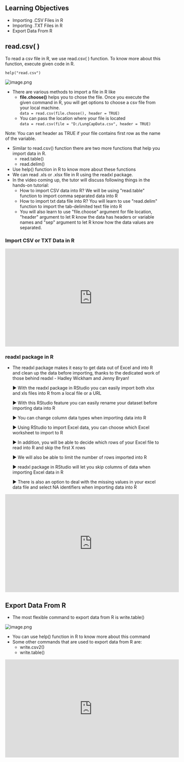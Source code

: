 ## Learning Objectives

* Importing .CSV Files in R
* Importing .TXT Files in R
* Export Data From R

## read.csv( )

To read a csv file in R, we use read.csv( ) function. To know more about this function, execute given code in R.

`help("read.csv")`








![image.png](https://dphi-live.s3.amazonaws.com/media_uploads/image_b81ed0d183c54dc4ac1c836b6e572e3e.png)






* There are various methods to import a file in R like
  * **file.choose()** helps you to chose the file. Once you execute the given command in R, you will get options to choose a csv file from your local machine.  
`data = read.csv(file.choose(), header = TRUE)`
  * You can pass the location where your file is located  
`data = read.csv(file = "D:/LungCapData.csv", header = TRUE)`

Note: You can set header as TRUE if your file contains first row as the name of the variable.

* Similar to read.csv() function there are two more functions that help you import data in R.
  * read.table()
  * read.delim()
* Use help() function in R to know more about these functions
* We can read .xls or .xlsx file in R using the readxl package.
* In the video coming up, the tutor will discuss following things in the hands-on tutorial:
  * How to import CSV data into R? We will be using "read.table" function to import comma separated data into R
  * How to import txt data file into R? You will learn to use "read.delim" function to import the tab-delimited text file into R
  * You will also learn to use "file.choose" argument for file location, "header" argument to let R know the data has headers or variable names and "sep" argument to let R know how the data values are separated.

### Import CSV or TXT Data in R













<iframe width="560" height="315" src="https://www.youtube.com/embed/qPk0YEKhqB8" title="YouTube video player" frameborder="0" allow="accelerometer; autoplay; clipboard-write; encrypted-media; gyroscope; picture-in-picture" allowfullscreen></iframe>
















### readxl package in R

* The readxl package makes it easy to get data out of Excel and into R and clean up the data before importing, thanks to the dedicated work of those behind readxl - Hadley Wickham and Jenny Bryan!

  ▶︎ With the readxl package in RStudio you can easily import both xlsx and xls files into R from a local file or a URL

  ▶︎ With this RStudio feature you can easily rename your dataset before importing data into R

  ▶︎ You can change column data types when importing data into R

  ▶︎ Using RStudio to import Excel data, you can choose which Excel worksheet to import to R

  ▶︎ In addition, you will be able to decide which rows of your Excel file to read into R and skip the first X rows

  ▶︎ We will also be able to limit the number of rows imported into R

  ▶︎ readxl package in RStudio will let you skip columns of data when importing Excel data in R

  ▶︎ There is also an option to deal with the missing values in your excel data file and select NA identifiers when importing data into R






<iframe width="560" height="315" src="https://www.youtube.com/embed/JYVWufSQ4OI" title="YouTube video player" frameborder="0" allow="accelerometer; autoplay; clipboard-write; encrypted-media; gyroscope; picture-in-picture" allowfullscreen></iframe>









## Export Data From R

* The most flexible command to export data from R is write.table()





![image.png](https://dphi-live.s3.amazonaws.com/media_uploads/image_bbfe6451303842be97392c6adf5cd423.png)





* You can use help() function in R to know more about this command
* Some other commands that are used to export data from R are:
  * write.csv2()
  * write.table()








<iframe width="560" height="315" src="https://www.youtube.com/embed/WjpcbmcJjjM" title="YouTube video player" frameborder="0" allow="accelerometer; autoplay; clipboard-write; encrypted-media; gyroscope; picture-in-picture" allowfullscreen></iframe>